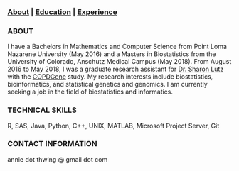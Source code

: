 ### [About](https://athwing.github.io)  |  [Education](https://athwing.github.io/education) |  [Experience](https://athwing.github.io/experience)

### ABOUT
I have a Bachelors in Mathematics and Computer Science from Point Loma Nazarene University (May 2016) and a Masters in Biostatistics from the University of Colorado, Anschutz Medical Campus (May 2018). From August 2016 to May 2018, I was a graduate research assistant for [Dr. Sharon Lutz](https://sharonlutz.github.io/) with the [COPDGene](http://www.copdgene.org/) study.  My research interests include biostatistics, bioinformatics, and statistical genetics and genomics. I am currently seeking a job in the field of biostatistics and informatics.

### TECHNICAL SKILLS
R, SAS, Java, Python, C++, UNIX, MATLAB, Microsoft Project Server, Git

### CONTACT INFORMATION
annie dot thwing @ gmail dot com
